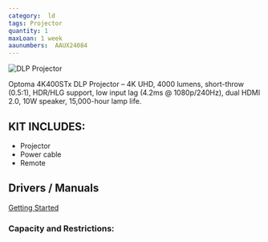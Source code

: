 ```yaml
---
category:  ld
tags: Projector
quantity: 1
maxLoan: 1 week
aaunumbers:  AAUX24084
---
```

![DLP Projector](https://www.optomaeurope.com/ContentStorage/Media/8691c3eb-4256-435a-b9df-354dcacc58e5.jpg)

Optoma 4K400STx DLP Projector – 4K UHD, 4000 lumens, short-throw (0.5:1), HDR/HLG support, low input lag (4.2ms @ 1080p/240Hz), dual HDMI 2.0, 10W speaker, 15,000-hour lamp life.
## KIT INCLUDES:
-  Projector 
-  Power cable 
-  Remote

## Drivers / Manuals
[Getting Started](https://www.optomaeurope.com/ContentStorage/Documents/5ba3a4c4-9910-4450-86ed-8d571c21506b.pdf)



### Capacity and Restrictions:
